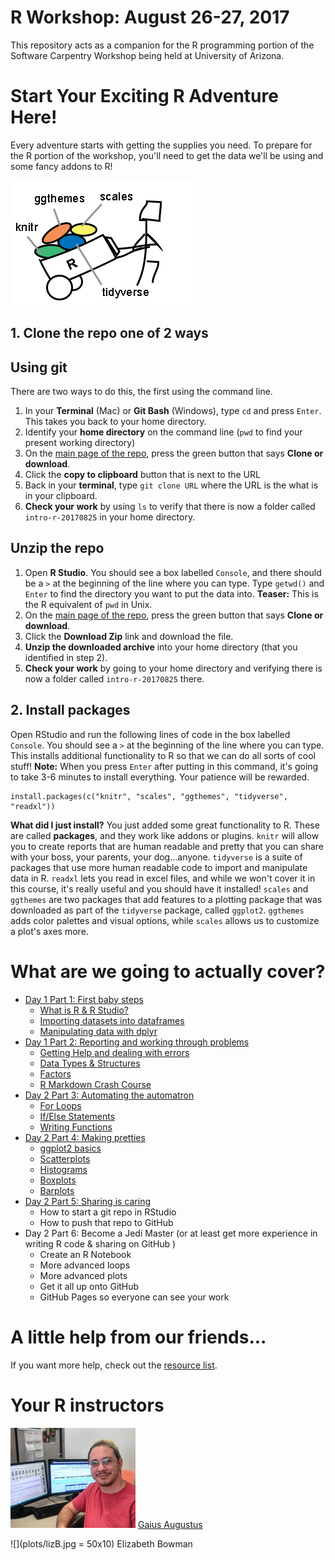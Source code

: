 # R Workshop: August 26-27, 2017

This repository acts as a companion for the R programming portion of the  Software Carpentry Workshop being held at University of Arizona.

# Start Your Exciting R Adventure Here!

Every adventure starts with getting the supplies you need.  To prepare for the R portion of the workshop, you'll need to get the data we'll be using and some fancy addons to R!  

![](plots/tools.jpg)

## 1. Clone the repo one of 2 ways

## Using git

There are two ways to do this, the first using the command line.

1. In your **Terminal** (Mac) or **Git Bash** (Windows), type `cd` and press `Enter`.  This takes you back to your home directory.
2. Identify your **home directory** on the command line (`pwd` to find your present working directory) 
3. On the [main page of the repo](https://github.com/gaiusjaugustus/intro-r-20170825), press the green button that says **Clone or download**.
4. Click the **copy to clipboard** button that is next to the URL
5. Back in your **terminal**, type `git clone URL` where the URL is the what is in your clipboard.
6. **Check your work** by using `ls` to verify that there is now a folder called `intro-r-20170825` in your home directory.


## Unzip the repo

1. Open **R Studio**.  You should see a box labelled `Console`, and there should be a `>` at the beginning of the line where you can type.  Type `getwd()` and `Enter` to find the directory you want to put the data into.  **Teaser:** This is the R equivalent of `pwd` in Unix.
3. On the [main page of the repo](https://github.com/gaiusjaugustus/intro-r-20170825), press the green button that says **Clone or download**.
4. Click the **Download Zip** link and download the file.
5. **Unzip the downloaded archive** into your home directory (that you identified in step 2).
6. **Check your work** by going to your home directory and verifying there is now a folder called `intro-r-20170825` there.


## 2. Install packages

Open RStudio and run the following lines of code in the box labelled `Console`.  You should see a `>` at the beginning of the line where you can type.  This installs additional functionality to R so that we can do all sorts of cool stuff!  **Note:** When you press `Enter` after putting in this command, it's going to take 3-6 minutes to install everything. Your patience will be rewarded.

```
install.packages(c("knitr", "scales", "ggthemes", "tidyverse", "readxl"))
```

**What did I just install?** You just added some great functionality to R.  These are called **packages**, and they work like addons or plugins.  `knitr` will allow you to create reports that are human readable and pretty that you can share with your boss, your parents, your dog...anyone.  `tidyverse` is a suite of packages that use more human readable code to import and manipulate data in R.  `readxl` lets you read in excel files, and while we won't cover it in this course, it's really useful and you should have it installed!  `scales` and `ggthemes` are two packages that add features to a plotting package that was downloaded as part of the `tidyverse` package, called `ggplot2`.  `ggthemes` adds color palettes and visual options, while `scales` allows us to customize a plot's axes more.

# What are we going to actually cover?

* [Day 1 Part 1: First baby steps](https://github.com/gaiusjaugustus/intro-r-20170825/blob/master/01_ImportingData.Rmd)
    * [What is R & R Studio?](https://github.com/gaiusjaugustus/intro-r-20170825/blob/master/01_ImportingData.Rmd#what-is-r)
    * [Importing datasets into dataframes](https://github.com/gaiusjaugustus/intro-r-20170825/blob/master/01_ImportingData.Rmd#reading-in-data)
    * [Manipulating data with dplyr](https://github.com/gaiusjaugustus/intro-r-20170825/blob/master/01_ImportingData.Rmd#dplyr)
* [Day 1 Part 2: Reporting and working through problems](https://github.com/gaiusjaugustus/intro-r-20170825/blob/master/02_HelpDataTypesFactors.Rmd)
     * [Getting Help and dealing with errors](https://github.com/gaiusjaugustus/intro-r-20170825/blob/master/02_HelpDataTypesFactors.Rmd#help-files)
     * [Data Types & Structures](https://github.com/gaiusjaugustus/intro-r-20170825/blob/master/02_HelpDataTypesFactors.Rmd#6-data-types)
     * [Factors](https://github.com/gaiusjaugustus/intro-r-20170825/blob/master/02_HelpDataTypesFactors.Rmd#factors)
     * [R Markdown Crash Course](https://github.com/gaiusjaugustus/intro-r-20170825/blob/master/02_HelpDataTypesFactors.Rmd#r-markdown)
* [Day 2 Part 3: Automating the automatron](https://github.com/gaiusjaugustus/intro-r-20170825/blob/master/03_ForLoopsIfElseFunctions.Rmd)
     * [For Loops](https://github.com/gaiusjaugustus/intro-r-20170825/blob/master/03_ForLoopsIfElseFunctions.Rmd#for-loops)
     * [If/Else Statements](https://github.com/gaiusjaugustus/intro-r-20170825/blob/master/03_ForLoopsIfElseFunctions.Rmd#if-else-statments)
     * [Writing Functions](https://github.com/gaiusjaugustus/intro-r-20170825/blob/master/03_ForLoopsIfElseFunctions.Rmd#functions)
* [Day 2 Part 4: Making pretties](https://github.com/gaiusjaugustus/intro-r-20170825/blob/master/04_Plotting.Rmd)
     * [ggplot2 basics](https://github.com/gaiusjaugustus/intro-r-20170825/blob/master/03_ForLoopsIfElseFunctions.Rmd#functions)
     * [Scatterplots](https://github.com/gaiusjaugustus/intro-r-20170825/blob/master/04_Plotting.Rmd#scatterplots)
     * [Histograms](https://github.com/gaiusjaugustus/intro-r-20170825/blob/master/04_Plotting.Rmd#histogram)
     * [Boxplots](https://github.com/gaiusjaugustus/intro-r-20170825/blob/master/04_Plotting.Rmd#boxplot)
     * [Barplots](https://github.com/gaiusjaugustus/intro-r-20170825/blob/master/04_Plotting.Rmd#barplot)
* [Day 2 Part 5: Sharing is caring](https://github.com/gaiusjaugustus/intro-r-20170825/blob/master/05_gitInRStudio.Rmd)
    * How to start a git repo in RStudio
    * How to push that repo to GitHub
* Day 2 Part 6: Become a Jedi Master (or at least get more experience in writing R code & sharing on GitHub )
    * Create an R Notebook
    * More advanced loops
    * More advanced plots
    * Get it all up onto GitHub
    * GitHub Pages so everyone can see your work

# A little help from our friends...

If you want more help, check out the [resource list](https://github.com/gaiusjaugustus/intro-r-20170825/blob/master/resources/CheatSheetsAndResources.Rmd).


# Your R instructors

![](plots/gaius.jpg)
[Gaius Augustus](http://www.gaiusjaugustus.com)

![](plots/lizB.jpg = 50x10)
Elizabeth Bowman
